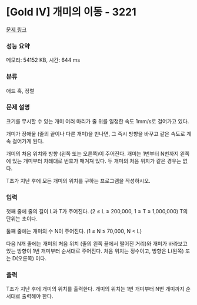 # [Gold IV] 개미의 이동 - 3221 

[문제 링크](https://www.acmicpc.net/problem/3221) 

### 성능 요약

메모리: 54152 KB, 시간: 644 ms

### 분류

애드 혹, 정렬

### 문제 설명

<p>크기를 무시할 수 있는 개미 여러 마리가 줄 위를 일정한 속도 1mm/s로 걸어가고 있다.</p>

<p>개미가 장애물 (줄의 끝이나 다른 개미)을 만나면, 그 즉시 방향을 바꾸고 같은 속도로 계속 걸어가게 된다.</p>

<p>개미의 처음 위치와 방향 (왼쪽 또는 오른쪽)이 주어진다. 개미는 1번부터 N번까지 왼쪽에 있는 개미부터 차례대로 번호가 매겨져 있다. 두 개미의 처음 위치가 같은 경우는 없다.</p>

<p>T초가 지난 후에 모든 개미의 위치를 구하는 프로그램을 작성하시오. </p>

### 입력 

 <p>첫째 줄에 줄의 길이 L과 T가 주어진다. (2 ≤ L ≤ 200,000, 1 ≤ T ≤ 1,000,000) T의 단위는 초이다.</p>

<p>둘째 줄에는 개미의 수 N이 주어진다. (1 ≤ N ≤ 70,000, N < L)</p>

<p>다음 N개 줄에는 개미의 처음 위치 (줄의 왼쪽 끝에서 떨어진 거리)와 개미가 바라보고 있는 방향이 1번 개미부터 순서대로 주어진다. 처음 위치는 정수이고, 방향은 L(왼쪽) 또는 D(오른쪽) 이다. </p>

### 출력 

 <p>T초가 지난 후에 개미의 위치를 출력한다. 개미의 위치는 1번 개미부터 N번 개미까지 순서대로 출력해야 한다.</p>

